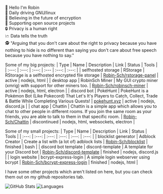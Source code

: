 👋 Hello I'm Robin<br>
🐧 Daily driving GNU/linux<br>
🔐 Believing in the future of encryption<br>
👐 Supporting open source projects<br>
🔒 Privacy is a human right<br>
🗠 Data tells the truth<br>
🕵️ "Arguing that you don't care about the right to privacy because you have nothing to hide is no different than saying you don't care about free speech because you have nothing to say."

Some of my big projects:
| Type | Name | Description | Link | Status | Tools  |
| :---: | :---: | :---: | :--- | :---: | :---: |
| selfhosted storage | RStorage | RStorage is a selfhosted encrypted file storage | [Robin-Sch/rstorage-panel](https://github.com/Robin-Sch/rstorage-panel) | active | nodejs, html |
| desktop app | RobinSch Miner | My GUI crypto miner (xmrig) with support for other miners too. | [Robin-Sch/robinsch-miner](https://github.com/Robin-Sch/robinsch-miner) | active | nodejs, html, electron |
| discord bot | PokéHunt | PokeHunt is a Pokémon Bot (Like Pokecord) That Let's It's Players to Catch, Collect, Trade & Battle While Completing Various Quests! | [pokehunt.xyz](https://www.pokehunt.xyz/) | active | nodejs, discord.js |
| chat app | Chattin | Chattin is a simple app which allows you to chat to other people in different rooms. If you join the same room as your friends, you are able to talk to them in that specific room. | [Robin-Sch/Chattin](https://github.com/Robin-Sch/Chattin) | discontinued | nodejs, html, websockets, electron |

Some of my small projects:
| Type | Name | Description | Link | Status | Tools |
| :---: | :---: | :---: | :---: | :---: | :---: |
| blocklist generator | Adblock Creator | Create a list with (a lot of) adblock lists | [Robin-Sch/blocklist](https://github.com/Robin-Sch/blocklist) | finished | bash |
| discord bot template | discord-template | A template for your Discord bot | [Robin-Sch/discord-template](https://github.com/Robin-Sch/discord-template) | finished | nodejs, discord.js | 
| login website | bcrypt-express-login | A simple login webserver using bcrypt | [Robin-Sch/bcrypt-express-login](https://github.com/Robin-Sch/bcrypt-express-login) | finished | nodejs, html |

I have some other projects which aren't listed on here, but you can check them out on my github repositories tab.

![GitHub Stats](https://github-readme-stats.vercel.app/api?username=robin-sch&hide=stars&count_private=true&show_icons=true&theme=highcontrast)
![Languages](https://github-readme-stats.vercel.app/api/top-langs/?username=robin-sch&hide=shell,batchfile&layout=compact&theme=highcontrast)